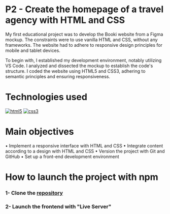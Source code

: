 # P2 - Create the homepage of a travel agency with HTML and CSS

My first educational project was to develop the Booki website from a Figma mockup. The constraints were to use vanilla HTML and CSS, without any frameworks. The website had to adhere to responsive design principles for mobile and tablet devices.

To begin with, I established my development environment, notably utilizing VS Code. I analyzed and dissected the mockup to establish the code's structure. I coded the website using HTML5 and CSS3, adhering to semantic principles and ensuring responsiveness.

# Technologies used

[![html5](https://github.com/Guilly-AU/P2-Booki-HTML-CSS/assets/125476287/60d6e215-56c6-4006-bfba-959413b03581)][1]
[![css3](https://github.com/Guilly-AU/P2-Booki-HTML-CSS/assets/125476287/027b3e05-38d4-4a53-8f23-ba3cc8d361b4)][2]

[1]: https://www.w3schools.com/html/
[2]: https://www.w3schools.com/css/


# Main objectives
• Implement a responsive interface with HTML and CSS
• Integrate content according to a design with HTML and CSS
• Version the project with Git and GitHub
• Set up a front-end development environment

# How to launch the project with npm

### 1- Clone the [repository](https://github.com/Guilly-AU/P2-Booki-HTML-CSS.git)
### 2- Launch the frontend with "Live Server"
